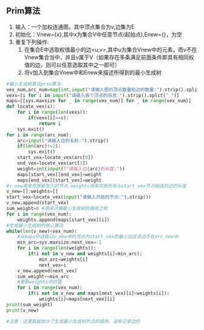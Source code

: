 ## Prim算法
1. 输入：一个加权连通图，其中顶点集合为v,边集为E
2. 初始化：Vnew={x},其中x为集合V中任意节点(起始点),Enew={}，为空
3. 重复下列操作:
   1. 在集合E中选取权值最小的边<u,v>,其中u为集合Vnew中的元素，而v不在Vnew集合当中，并且v属于V（如果存在多条满足前面条件即具有相同权值的边，则可以任意选取其中之一即可）
   2. 将v加入到集合Vnew中和Enew来描述所得到的最小生成树
```python
#最小生成树算法prim算法
vex_num,arc_num=map(int,input("请输入图的顶点数量和边的数量:").strip().split())
vexs=[i for i in input("请输入各个顶点的信息:").strip().split(" ")]
maps=[[sys.maxsize for _ in range(vex_num)] for _ in range(vex_num)]
def locate_vex(s):
    for i in range(len(vexs)):
        if(vexs[i]==s):
            return i
    sys.exit()
for i in range(arc_num):
    arc=input("请输入边的名称:").strip()
    if(len(arc)!=2):
        sys.exit()
    start_vex=locate_vex(arc[0])
    end_vex=locate_vex(arc[1])
    weight=int(input(f"请输入边{arc}的长度:"))
    maps[start_vex][end_vex]=weight
    maps[end_vex][start_vex]=weight
#v_new用来存放新加入的节点,weights用来存放所有与start_vex节点相连的边的长度
v_new=[];weights=[]
start_vex=locate_vex(input("请输入开始的节点:").strip())
v_new.append(start_vex)
sum_weight=0 #用来计算最小生成树的路径之和
for i in range(vex_num):
    weights.append(maps[start_vex][i])
#生成最小生成树的核心算法
while(len(v_new)<vex_num):
    #从maps中选取以v_new中的顶点为start_vex的最小边且该边不在arc_new中
    min_arc=sys.maxsize;next_vex=-1
    for i in range(len(weights)):
        if(i not in v_new and weights[i]<min_arc):
            min_arc=weights[i]
            next_vex=i
    v_new.append(next_vex)
    sum_weight+=min_arc
    #更新weights中的值
    for i in range(vex_num):
        if(i not in v_new and maps[next_vex][i]<weights[i]):
            weights[i]=maps[next_vex][i]
print(sum_weight)
print(v_new)

#注意：这里我就统计了生成最小生成树的点的顺序，没有记录边的
```
